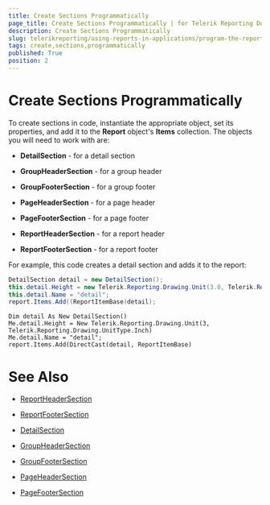 ```yaml
---
title: Create Sections Programmatically
page_title: Create Sections Programmatically | for Telerik Reporting Documentation
description: Create Sections Programmatically
slug: telerikreporting/using-reports-in-applications/program-the-report-definition/create-sections-programmatically
tags: create,sections,programmatically
published: True
position: 2
---
```


# Create Sections Programmatically



To create sections in code, instantiate the appropriate object, set its properties, and add it to the __Report__ object's __Items__ collection. The objects you will need to work with are:

* __DetailSection__ - for a detail section

* __GroupHeaderSection__ - for a group header

* __GroupFooterSection__ - for a group footer

* __PageHeaderSection__ - for a page header

* __PageFooterSection__ - for a page footer

* __ReportHeaderSection__ - for a report header

* __ReportFooterSection__ - for a report footer

For example, this code creates a detail section and adds it to the report:

    
````C#
DetailSection detail = new DetailSection();
this.detail.Height = new Telerik.Reporting.Drawing.Unit(3.0, Telerik.Reporting.Drawing.UnitType.Inch);
this.detail.Name = "detail";
report.Items.Add((ReportItemBase)detail);
````
````VB.NET
Dim detail As New DetailSection()
Me.detail.Height = New Telerik.Reporting.Drawing.Unit(3, Telerik.Reporting.Drawing.UnitType.Inch)
Me.detail.Name = "detail";
report.Items.Add(DirectCast(detail, ReportItemBase)
````


# See Also
 

* [ReportHeaderSection](/reporting/api/Telerik.Reporting.ReportHeaderSection)  

* [ReportFooterSection](/reporting/api/Telerik.Reporting.ReportFooterSection)  

* [DetailSection](/reporting/api/Telerik.Reporting.DetailSection)  

* [GroupHeaderSection](/reporting/api/Telerik.Reporting.GroupHeaderSection)  

* [GroupFooterSection](/reporting/api/Telerik.Reporting.GroupFooterSection)  

* [PageHeaderSection](/reporting/api/Telerik.Reporting.PageHeaderSection)  

* [PageFooterSection](/reporting/api/Telerik.Reporting.PageFooterSection)

